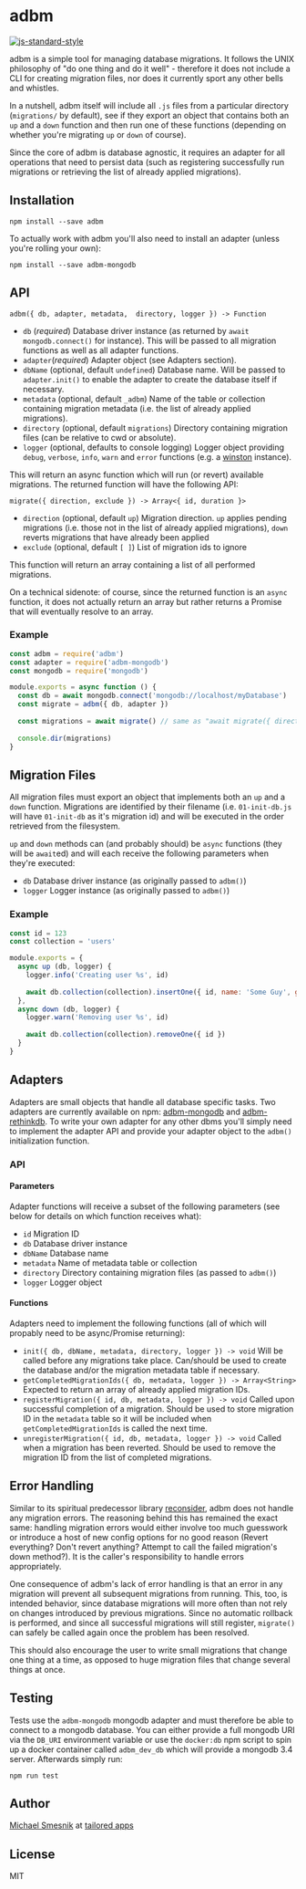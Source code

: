 # adbm
[![js-standard-style](https://img.shields.io/badge/code%20style-standard-brightgreen.svg)](http://standardjs.com/)

adbm is a simple tool for managing database migrations. It follows the UNIX philosophy of "do one thing and do it well" - therefore it does not include a CLI for creating migration files, nor does it currently sport any other bells and whistles.

In a nutshell, adbm itself will include all `.js` files from a particular directory (`migrations/` by default), see if they export an object that contains both an `up` and a `down` function and then run one of these functions (depending on whether you're migrating `up` or `down` of course).   

Since the core of adbm is database agnostic, it requires an adapter for all operations that need to persist data (such as registering successfully run migrations or retrieving the list of already applied migrations).

## Installation
```
npm install --save adbm
```
To actually work with adbm you'll also need to install an adapter (unless you're rolling your own):
```
npm install --save adbm-mongodb
```

## API

`adbm({ db, adapter, metadata,  directory, logger }) -> Function`

* `db` (*required*) Database driver instance (as returned by `await mongodb.connect()` for instance). This will be passed to all migration functions as well as all adapter functions. 
* `adapter`(*required*) Adapter object (see Adapters section).
* `dbName` (optional, default `undefined`) Database name. Will be passed to `adapter.init()` to enable the adapter to create the database itself if necessary.
* `metadata` (optional, default `_adbm`) Name of the table or collection containing migration metadata (i.e. the list of already applied migrations). 
* `directory` (optional, default `migrations`) Directory containing migration files (can be relative to cwd or absolute).
* `logger` (optional, defaults to console logging) Logger object providing `debug`, `verbose`, `info`, `warn` and `error` functions (e.g. a [winston](https://github.com/winstonjs/winston) instance).

This will return an async function which will run (or revert) available migrations. The returned function will have the following API:

`migrate({ direction, exclude }) -> Array<{ id, duration }>`

* `direction` (optional, default `up`) Migration direction. `up` applies pending migrations (i.e. those not in the list of already applied migrations), `down` reverts migrations that have already been applied
* `exclude` (optional, default `[ ]`) List of migration ids to ignore

This function will return an array containing a list of all performed migrations.

On a technical sidenote: of course, since the returned function is an `async` function, it does not actually return an array but rather returns a Promise that will eventually resolve to an array.

### Example

```js
const adbm = require('adbm')
const adapter = require('adbm-mongodb')
const mongodb = require('mongodb')

module.exports = async function () {
  const db = await mongodb.connect('mongodb://localhost/myDatabase')
  const migrate = adbm({ db, adapter })
  
  const migrations = await migrate() // same as "await migrate({ direction: 'up', exclude: [] })"
  
  console.dir(migrations)
}
```

## Migration Files
All migration files must export an object that implements both an `up` and a `down` function. Migrations are identified by their filename (i.e. `01-init-db.js` will have `01-init-db` as it's migration id) and will be executed in the order retrieved from the filesystem.

`up` and `down` methods can (and probably should) be `async` functions (they will be `await`ed) and will each receive the following parameters when they're executed:

* `db` Database driver instance (as originally passed to `adbm()`)
* `logger` Logger instance (as originally passed to `adbm()`)

### Example
```js
const id = 123
const collection = 'users'

module.exports = {
  async up (db, logger) {
    logger.info('Creating user %s', id)
    
    await db.collection(collection).insertOne({ id, name: 'Some Guy', group: 'admins' })
  },
  async down (db, logger) {
    logger.warn('Removing user %s', id)
    
    await db.collection(collection).removeOne({ id })
  }
}
```

## Adapters
Adapters are small objects that handle all database specific tasks. Two adapters are currently available on npm: [adbm-mongodb](https://github.com/daerion/adbm-mongodb) and [adbm-rethinkdb](https://github.com/daerion/adbm-rethinkdb). To write your own adapter for any other dbms you'll simply need to implement the adapter API and provide your adapter object to the `adbm()` initialization function.
 
### API
#### Parameters
Adapter functions will receive a subset of the following parameters (see below for details on which function receives what): 
* `id` Migration ID
* `db` Database driver instance
* `dbName` Database name
* `metadata` Name of metadata table or collection
* `directory` Directory containing migration files (as passed to `adbm()`)
* `logger` Logger object

#### Functions
Adapters need to implement the following functions (all of which will propably need to be async/Promise returning):
* `init({ db, dbName, metadata, directory, logger }) -> void` Will be called before any migrations take place. Can/should be used to create the database and/or the migration metadata table if necessary.
* `getCompletedMigrationIds({ db, metadata, logger }) -> Array<String>` Expected to return an array of already applied migration IDs.
* `registerMigration({ id, db, metadata, logger }) -> void` Called upon successful completion of a migration. Should be used to store migration ID in the `metadata` table so it will be included when `getCompletedMigrationIds` is called the next time.
* `unregisterMigration({ id, db, metadata, logger }) -> void` Called when a migration has been reverted. Should be used to remove the migration ID from the list of completed migrations.
  

## Error Handling
Similar to its spiritual predecessor library [reconsider](https://github.com/daerion/reconsider), adbm does not handle any migration errors. The reasoning behind this has remained the exact same: handling migration errors would either involve too much guesswork or introduce a host of new config options for no good reason (Revert everything? Don't revert anything? Attempt to call the failed migration's down method?). It is the caller's responsibility to handle errors appropriately.

One consequence of adbm's lack of error handling is that an error in any migration will prevent all subsequent migrations from running. This, too, is intended behavior, since database migrations will more often than not rely on changes introduced by previous migrations. Since no automatic rollback is performed, and since all successful migrations will still register, `migrate()` can safely be called again once the problem has been resolved.

This should also encourage the user to write small migrations that change one thing at a time, as opposed to huge migration files that change several things at once.

## Testing
Tests use the `adbm-mongodb` mongodb adapter and must therefore be able to connect to a mongodb database. You can either provide a full mongodb URI via the `DB_URI` environment variable or use the `docker:db` npm script to spin up a docker container called `adbm_dev_db` which will provide a mongodb 3.4 server. Afterwards simply run:
```
npm run test
```

## Author
[Michael Smesnik](https://github.com/daerion) at [tailored apps](https://github.com/tailoredapps)

## License
MIT
